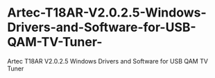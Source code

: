 # Artec-T18AR-V2.0.2.5-Windows-Drivers-and-Software-for-USB-QAM-TV-Tuner-
Artec T18AR V2.0.2.5 Windows Drivers and Software for USB QAM TV Tuner 
